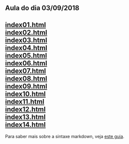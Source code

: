 ## Aula do dia 03/09/2018

[index01.html](basic/index01.html)<br>
[index02.html](basic/index02.html)<br>
[index03.html](basic/index03.html)<br>
[index04.html](basic/index04.html)<br>
[index05.html](basic/index05.html)<br>
[index06.html](basic/index06.html)<br>
[index07.html](basic/index07.html)<br>
[index08.html](basic/index08.html)<br>
[index09.html](basic/index09.html)<br>
[index10.html](basic/index10.html)<br>
[index11.html](basic/index11.html)<br>
[index12.html](basic/index12.html)<br>
[index13.html](basic/index13.html)<br>
[index14.html](basic/index14.html)<br>
---

Para saber mais sobre a sintaxe markdown, veja [este guia](https://guides.github.com/features/mastering-markdown/).